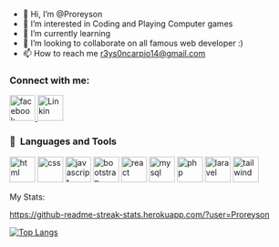 - 👋 Hi, I’m @Proreyson
- 👀 I’m interested in Coding and Playing Computer games
- 🌱 I’m currently learning 
- 💞️ I’m looking to collaborate on all famous web developer :)
- 📫 How to reach me r3ys0ncarpio14@gmail.com


<h3>Connect with me: </h3>
<p align="left">
    <a href="https://www.facebook.com/reysoncarpio">
       <img src="https://cdn.jsdelivr.net/gh/devicons/devicon/icons/facebook/facebook-original.svg" alt="facebook" width="45" height="45" />
    </a>
    <a href="https://www.linkedin.com/in/reyson-carpio-148166283/">
        <img src="https://cdn.jsdelivr.net/gh/devicons/devicon/icons/linkedin/linkedin-original.svg" alt="Linkin" width="45" height="45"/>
    </a>    
</p>  

<h3> 🚀 &nbsp;Languages and Tools</h3>
<p align="left">
    <img src="https://devicon-website.vercel.app/api/html5/original.svg" alt="html" width="45" height="45"></img>
    <img src="https://devicon-website.vercel.app/api/css3/original.svg" alt="css" width="45" height="45"></img>
    <img src="https://devicon-website.vercel.app/api/javascript/original.svg" alt="javascript" width="45" height="45"></img>
    <img src="https://devicon-website.vercel.app/api/bootstrap/original.svg"alt="bootstrap" width="45" height="45"></img>
    <img src="https://devicon-website.vercel.app/api/react/original.svg" alt="react" width="45" height="45"></img>
    <img src="https://devicon-website.vercel.app/api/mysql/original.svg" alt="mysql" width="45" height="45"></img>
    <img src="https://devicon-website.vercel.app/api/php/original.svg" alt="php" width="45" height="45"></img>
    <img src="https://devicon-website.vercel.app/api/laravel/plain.svg" alt="laravel" width="45" height="45"></img>
    <img src="https://devicon-website.vercel.app/api/tailwindcss/original-wordmark.svg" alt="tailwind" width="45" height="45"></img>
</p


<h3> My Stats: </h3>

https://github-readme-streak-stats.herokuapp.com/?user=Proreyson

[![Top Langs](https://github-readme-stats.vercel.app/api/top-langs/?username=Proreyson&layout=compact&theme=vision-friendly-dark)](https://github.com/anuraghazra/github-readme-stats)




